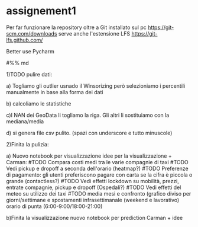# assignement1




Per far funzionare la repository oltre a Git installato sul pc
 https://git-scm.com/downloads
 serve anche l'estensione LFS
 https://git-lfs.github.com/
 
 Better use Pycharm
 
 
 #%% md

1)TODO pulire dati:

a) Togliamo gli outlier usnado il Winsorizing però selezioniamo i percentili manualmente in base
    alla forma dei dati

b) calcoliamo le statistiche

c)I NAN dei GeoData li togliamo la riga. Gli altri li sostituiamo con la mediana/media

d) si genera file csv pulito. (spazi con underscore e tutto minuscole)



2)Finita la pulizia:

a) Nuovo notebook per visualizzazione idee per la visualizzazione + Carman:
#TODO Compara costi medi tra le varie compagnie di taxi
#TODO Vedi pickup e dropoff a seconda dell'orario (heatmap?)
#TODO Preferenze di pagamento: gli utenti preferiscono pagare con carta se la cifra è piccola o grande (contactless?)
#TODO Vedi effetti lockdown su mobilità, prezzi, entrate compagnie, pickup e dropoff (Ospedali?)
#TODO Vedi effetti del meteo su utilizzo dei taxi
#TODO media mesi e confronto (grafico diviso per giorni/settimane e spostamenti infrasettimanale (weekend e lavorativo)
orario di punta (6:00-9:00/18:00-21:00)


b)Finita la visualizzazione nuovo notebook per prediction Carman + idee
